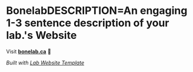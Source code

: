 
# BonelabDESCRIPTION=An engaging 1-3 sentence description of your lab.'s Website

Visit **[bonelab.ca](http://bonelab.ca)** 🚀

_Built with [Lab Website Template](https://greene-lab.gitbook.io/lab-website-template-docs)_
